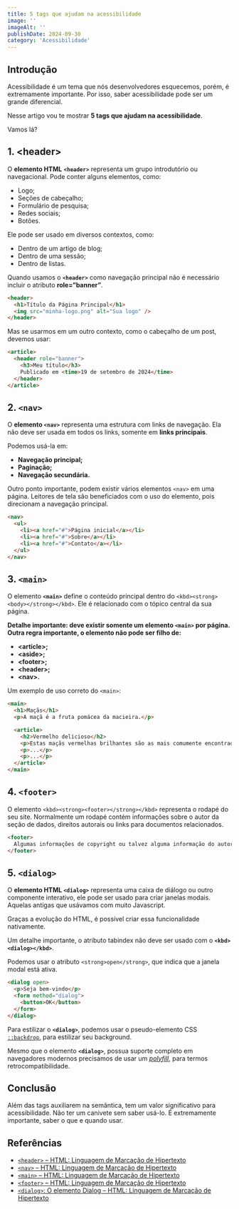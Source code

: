 ```yaml
---
title: 5 tags que ajudam na acessibilidade
image: ''
imageAlt: ''
publishDate: 2024-09-30
category: 'Acessibilidade'
---
```


## Introdução

Acessibilidade é um tema que nós desenvolvedores esquecemos, porém, é extremamente importante. Por isso, saber acessibilidade pode ser um grande diferencial.

Nesse artigo vou te mostrar **5 tags que ajudam na acessibilidade**.

Vamos lá?

## 1\. \<header>

O **elemento HTML** **`<header>`** representa um grupo introdutório ou navegacional. Pode conter alguns elementos, como:

- Logo;
- Seções de cabeçalho;
- Formulário de pesquisa;
- Redes sociais;
- Botões.

Ele pode ser usado em diversos contextos, como:

- Dentro de um artigo de blog;
- Dentro de uma sessão;
- Dentro de listas.

Quando usamos o **`<header>`** como navegação principal não é necessário incluir o atributo **role=”banner”**.

```html
<header>
  <h1>Título da Página Principal</h1>
  <img src="minha-logo.png" alt="Sua logo" />
</header>
```

Mas se usarmos em um outro contexto, como o cabeçalho de um post, devemos usar:

```html
<article>
  <header role="banner">
    <h3>Meu título</h3>
    Publicado em <time>19 de setembro de 2024</time>
  </header>
</article>
```

## 2. `<nav>`

O **elemento `<nav>`** representa uma estrutura com links de navegação. Ela não deve ser usada em todos os links, somente em **links principais**.

Podemos usá-la em:

- **Navegação principal;**
- **Paginação;**
- **Navegação secundária.**

Outro ponto importante, podem existir vários elementos `<nav>` em uma página. Leitores de tela são beneficiados com o uso do elemento, pois direcionam a navegação principal.

```html
<nav>
  <ul>
    <li><a href="#">Página inicial</a></li>
    <li><a href="#">Sobre</a></li>
    <li><a href="#">Contato</a></li>
  </ul>
</nav>
```

## 3. `<main>`

O elemento **`<main>`** define o conteúdo principal dentro do `<kbd><strong><body></strong></kbd>`. Ele é relacionado com o tópico central da sua página.

**Detalhe importante: deve existir somente um elemento `<main>` por página. Outra regra importante, o elemento não pode ser filho de:**

- **\<article>;**
- **\<aside>;**
- **\<footer>;**
- **\<header>;**
- **\<nav>.**

Um exemplo de uso correto do `<main>`:

```html
<main>
  <h1>Maçãs</h1>
  <p>A maçã é a fruta pomácea da macieira.</p>

  <article>
    <h2>Vermelho delicioso</h2>
    <p>Estas maçãs vermelhas brilhantes são as mais comumente encontradas em muitos supermercados.</p>
    <p>...</p>
    <p>...</p>
  </article>
</main>
```

## 4. `<footer>`

O elemento `<kbd><strong><footer></strong></kbd>` representa o rodapé do seu site.
Normalmente um rodapé contém informações sobre o autor da seção de dados, direitos autorais ou links para documentos relacionados.

```html
<footer>
  Algumas informações de copyright ou talvez alguma informação do autor de um <article>?
</footer>
```

## 5. `<dialog>`

O **elemento HTML `<dialog>`** representa uma caixa de diálogo ou outro componente interativo, ele pode ser usado para criar janelas modais. Aquelas antigas que usávamos com muito Javascript.

Graças a evolução do HTML, é possível criar essa funcionalidade nativamente.

Um detalhe importante, o atributo tabindex não deve ser usado com o **`<kbd><dialog></kbd>`**.

Podemos usar o atributo `<strong>open</strong>`, que indica que a janela modal está ativa.

```html
<dialog open>
  <p>Seja bem-vindo</p>
  <form method="dialog">
    <button>OK</button>
  </form>
</dialog>
```

Para estilizar o **`<dialog>`**, podemos usar o pseudo-elemento CSS [`::backdrop`](https://developer.mozilla.org/pt-BR/docs/Web/CSS/::backdrop), para estilizar seu background.

Mesmo que o elemento **`<dialog>`**, possua suporte completo em navegadores modernos precisamos de usar um _[polyfill](https://github.com/GoogleChrome/dialog-polyfill)_, para termos retrocompatibilidade.

## Conclusão

Além das tags auxiliarem na semântica, tem um valor significativo para acessibilidade. Não ter um canivete sem saber usá-lo. É extremamente importante, saber o que e quando usar.

## Referências

- [`<header>` – HTML: Linguagem de Marcação de Hipertexto](https://developer.mozilla.org/pt-BR/docs/Web/HTML/Element/header)
- [`<nav>` – HTML: Linguagem de Marcação de Hipertexto](https://developer.mozilla.org/pt-BR/docs/Web/HTML/Element/nav)
- [`<main>` – HTML: Linguagem de Marcação de Hipertexto](https://developer.mozilla.org/pt-BR/docs/Web/HTML/Element/main)
- [`<footer>` – HTML: Linguagem de Marcação de Hipertexto](https://developer.mozilla.org/pt-BR/docs/Web/HTML/Element/footer)
- [`<dialog>`: O elemento Dialog – HTML: Linguagem de Marcação de Hipertexto](https://developer.mozilla.org/pt-BR/docs/Web/HTML/Element/dialog)
